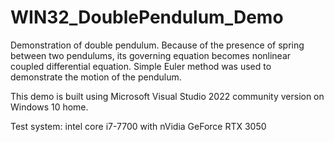 # WIN32_DoublePendulum_Demo


Demonstration of double pendulum. Because of the presence of spring between two pendulums, its governing equation becomes nonlinear coupled differential equation. Simple Euler method was used to demonstrate the motion of the pendulum.

This demo is built using Microsoft Visual Studio 2022 community version on Windows 10 home.

Test system: intel core i7-7700 with nVidia GeForce RTX 3050
